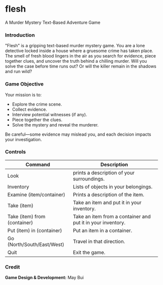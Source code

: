 # flesh
A Murder Mystery Text-Based Adventure Game

### Introduction
"Flesh" is a gripping text-based murder mystery game. You are a lone detective locked inside a house where a gruesome crime has taken place. The smell of fresh blood lingers in the air as you search for evidence, piece together clues, and uncover the truth behind a chilling murder.
Will you solve the case before time runs out? Or will the killer remain in the shadows and run wild?

### Game Objective
Your mission is to:

* Explore the crime scene.
* Collect evidence.
* Interview potential witnesses (if any).
* Piece together the clues.
* Solve the mystery and reveal the murderer.

Be careful—some evidence may mislead you, and each decision impacts your investigation.

### Controls
|**Command**|**Description**|
|-----------|------------------------------------|
|Look| prints a description of your surroundings.|
|Inventory|Lists of objects in your belongings.|
|Examine (item/container)|Prints a description of the item.|
|Take (item)| Take an item and put it in your inventory.|
|Take (item) from (container)|Take an item from a container and put it in your inventory.|
|Put (item) in (container)| Put an item in a container.|
|Go (North/South/East/West)| Travel in that direction.|
|Quit|Exit the game.|

### Credit
**Game Design & Development:** May Bui



